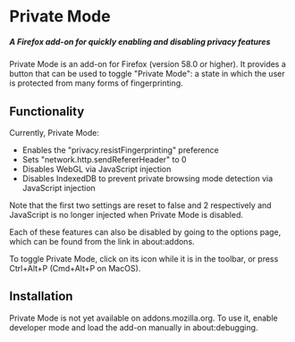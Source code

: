 # Private Mode
##### A Firefox add-on for quickly enabling and disabling privacy features

Private Mode is an add-on for Firefox (version 58.0 or higher). It provides
a button that can be used to toggle "Private Mode": a state in which the
user is protected from many forms of fingerprinting.

## Functionality
Currently, Private Mode:
 - Enables the "privacy.resistFingerprinting" preference
 - Sets "network.http.sendRefererHeader" to 0
 - Disables WebGL via JavaScript injection
 - Disables IndexedDB to prevent private browsing mode detection via
   JavaScript injection

Note that the first two settings are reset to false and 2 respectively
and JavaScript is no longer injected when Private Mode is disabled.

Each of these features can also be disabled by going to the options page,
which can be found from the link in about:addons.

To toggle Private Mode, click on its icon while it is in the toolbar,
or press Ctrl+Alt+P (Cmd+Alt+P on MacOS).

## Installation
Private Mode is not yet available on addons.mozilla.org. To use it,
enable developer mode and load the add-on manually in about:debugging.
